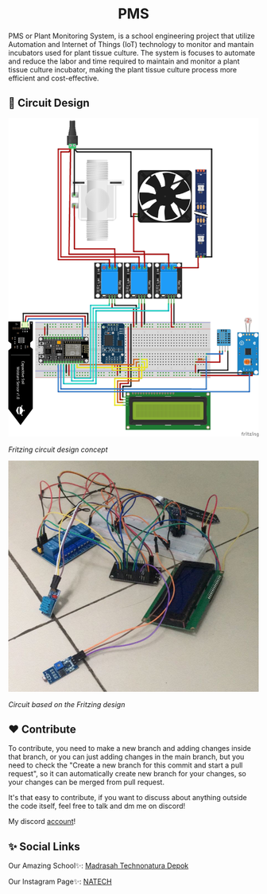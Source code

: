 <h1 align="center">PMS</h1>

PMS or Plant Monitoring System, is a school engineering project that utilize Automation and Internet of Things (IoT) technology to monitor and mantain incubators used for plant tissue culture. The system is focuses to automate and reduce the labor and time required to maintain and monitor a plant tissue culture incubator, making the plant tissue culture process more efficient and cost-effective.

## 🤖 Circuit Design
![Circuit1](/Image/SMARTINCUBATOR-AMICA-COMPLETE-I2C-FIXED.jpg)

*Fritzing circuit design concept*

![Circuit2](/Image/circuit.png)

*Circuit based on the Fritzing design*

## ❤️ Contribute
To contribute, you need to make a new branch and adding changes inside that branch, or you can just adding changes in the main branch, but you need to check the "Create a new branch for this commit and start a pull request", so it can automatically create new branch for your changes, so your changes can be merged from pull request. 

It's that easy to contribute, if you want to discuss about anything outside the code itself, feel free to talk and dm me on discord! 

My discord [account](941176571979522078)! 

## ✨ Social Links
Our Amazing School✨: [Madrasah Technonatura Depok](https://www.technonatura.sch.id/)

Our Instagram Page✨: [NATECH](https://www.instagram.com/natecinovationinc/)

